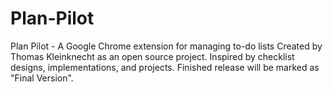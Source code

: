# Plan-Pilot
 Plan Pilot - A Google Chrome extension for managing to-do lists     Created by Thomas Kleinknecht as an open source project. Inspired by checklist designs, implementations, and projects.  Finished release will be marked as "Final Version". 
